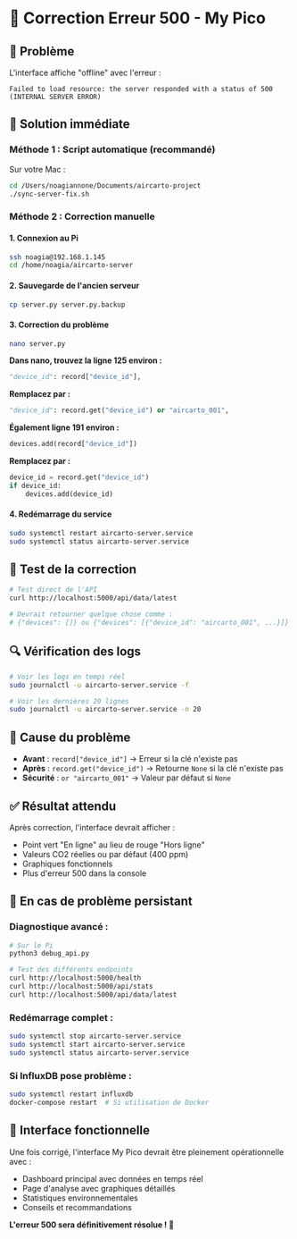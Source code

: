 # 🔧 Correction Erreur 500 - My Pico

## 🎯 Problème
L'interface affiche "offline" avec l'erreur :
```
Failed to load resource: the server responded with a status of 500 (INTERNAL SERVER ERROR)
```

## 🚀 Solution immédiate

### **Méthode 1 : Script automatique (recommandé)**

Sur votre Mac :
```bash
cd /Users/noagiannone/Documents/aircarto-project
./sync-server-fix.sh
```

### **Méthode 2 : Correction manuelle**

#### **1. Connexion au Pi**
```bash
ssh noagia@192.168.1.145
cd /home/noagia/aircarto-server
```

#### **2. Sauvegarde de l'ancien serveur**
```bash
cp server.py server.py.backup
```

#### **3. Correction du problème**
```bash
nano server.py
```

**Dans nano, trouvez la ligne 125 environ :**
```python
"device_id": record["device_id"],
```

**Remplacez par :**
```python
"device_id": record.get("device_id") or "aircarto_001",
```

**Également ligne 191 environ :**
```python
devices.add(record["device_id"])
```

**Remplacez par :**
```python
device_id = record.get("device_id")
if device_id:
    devices.add(device_id)
```

#### **4. Redémarrage du service**
```bash
sudo systemctl restart aircarto-server.service
sudo systemctl status aircarto-server.service
```

## 🧪 Test de la correction

```bash
# Test direct de l'API
curl http://localhost:5000/api/data/latest

# Devrait retourner quelque chose comme :
# {"devices": []} ou {"devices": [{"device_id": "aircarto_001", ...}]}
```

## 🔍 Vérification des logs

```bash
# Voir les logs en temps réel
sudo journalctl -u aircarto-server.service -f

# Voir les dernières 20 lignes
sudo journalctl -u aircarto-server.service -n 20
```

## 🎯 Cause du problème

- **Avant** : `record["device_id"]` → Erreur si la clé n'existe pas
- **Après** : `record.get("device_id")` → Retourne `None` si la clé n'existe pas
- **Sécurité** : `or "aircarto_001"` → Valeur par défaut si `None`

## ✅ Résultat attendu

Après correction, l'interface devrait afficher :
- Point vert "En ligne" au lieu de rouge "Hors ligne"
- Valeurs CO2 réelles ou par défaut (400 ppm)
- Graphiques fonctionnels
- Plus d'erreur 500 dans la console

## 🚨 En cas de problème persistant

### **Diagnostique avancé :**
```bash
# Sur le Pi
python3 debug_api.py

# Test des différents endpoints
curl http://localhost:5000/health
curl http://localhost:5000/api/stats
curl http://localhost:5000/api/data/latest
```

### **Redémarrage complet :**
```bash
sudo systemctl stop aircarto-server.service
sudo systemctl start aircarto-server.service
sudo systemctl status aircarto-server.service
```

### **Si InfluxDB pose problème :**
```bash
sudo systemctl restart influxdb
docker-compose restart  # Si utilisation de Docker
```

## 🌱 Interface fonctionnelle

Une fois corrigé, l'interface My Pico devrait être pleinement opérationnelle avec :
- Dashboard principal avec données en temps réel
- Page d'analyse avec graphiques détaillés
- Statistiques environnementales
- Conseils et recommandations

**L'erreur 500 sera définitivement résolue ! 🎉** 